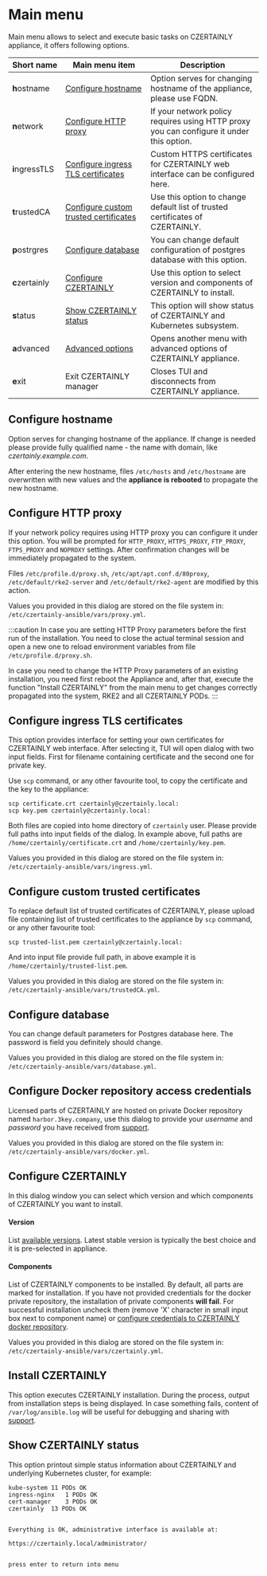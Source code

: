 # Main menu

Main menu allows to select and execute basic tasks on CZERTAINLY appliance, it offers following options.

| Short&nbsp;name | Main&nbsp;menu&nbsp;item                                                        | Description                                                                              |
|-----------------|---------------------------------------------------------------------------------|------------------------------------------------------------------------------------------|
| **h**ostname    | [Configure hostname](#configure-hostname)                                       | Option serves for changing hostname of the appliance, please use FQDN.                   |
| **n**etwork     | [Configure HTTP proxy](#configure-http-proxy)                                   | If your network policy requires using HTTP proxy you can configure it under this option. |
| **i**ngressTLS  | [Configure ingress TLS certificates](#configure-ingress-tls-certificates)       | Custom HTTPS certificates for CZERTAINLY web interface can be configured here.           |
| **t**rustedCA   | [Configure custom trusted certificates](#configure-custom-trusted-certificates) | Use this option to change default list of trusted certificates of CZERTAINLY.            |
| **p**ostrgres   | [Configure database](#configure-database)                                       | You can change default configuration of postgres database with this option.              |
| **c**zertainly  | [Configure CZERTAINLY](#configure-czertainly)                                   | Use this option to select version and components of CZERTAINLY to install.               |
| **s**tatus      | [Show CZERTAINLY status](#show-czertainly-status)                               | This option will show status of CZERTAINLY and Kubernetes subsystem.                     |
| **a**dvanced    | [Advanced options](./advanced-menu)                                             | Opens another menu with advanced options of CZERTAINLY appliance.                        |
| **e**xit        | Exit CZERTAINLY manager                                                         | Closes TUI and disconnects from CZERTAINLY appliance.                                    |

## Configure hostname

Option serves for changing hostname of the appliance. If change is needed please provide fully qualified name - the name with domain, like *czertainly.example.com*.

After entering the new hostname, files `/etc/hosts` and `/etc/hostname` are overwritten with new values and the **appliance is rebooted** to propagate the new hostname.

## Configure HTTP proxy

If your network policy requires using HTTP proxy you can configure it under this option. You will be prompted for `HTTP_PROXY`, `HTTPS_PROXY`, `FTP_PROXY`, `FTPS_PROXY` and `NOPROXY` settings. After confirmation changes will be immediately propagated to the system.

Files `/etc/profile.d/proxy.sh`, `/etc/apt/apt.conf.d/80proxy`, `/etc/default/rke2-server` and `/etc/default/rke2-agent` are modified by this action.

Values you provided in this dialog are stored on the file system in: `/etc/czertainly-ansible/vars/proxy.yml`.

:::caution
In case you are setting HTTP Proxy parameters before the first run of the installation. You need to close the actual terminal session and open a new one to reload environment variables from file `/etc/profile.d/proxy.sh`.

In case you need to change the HTTP Proxy parameters of an existing installation, you need first reboot the Appliance and, after that, execute the function "Install CZERTAINLY" from the main menu to get changes correctly propagated into the system, RKE2 and all CZERTAINLY PODs.
:::

## Configure ingress TLS certificates

This option provides interface for setting your own certificates for CZERTAINLY web interface. After selecting it, TUI will open dialog with two input fields. First for filename containing certificate and the second one for private key.

Use `scp` command, or any other favourite tool, to copy the certificate and the key to the appliance:

```
scp certificate.crt czertainly@czertainly.local:
scp key.pem czertainly@czertainly.local:
```

Both files are copied into home directory of `czertainly` user. Please provide full paths into input fields of the dialog. In example above, full paths are `/home/czertainly/certificate.crt` and `/home/czertainly/key.pem`.

Values you provided in this dialog are stored on the file system in:
`/etc/czertainly-ansible/vars/ingress.yml`.

## Configure custom trusted certificates

To replace default list of trusted certificates of CZERTAINLY, please upload file containing list of trusted certificates to the appliance by `scp` command, or any other favourite tool:

```
scp trusted-list.pem czertainly@czertainly.local:
```

And into input file provide full path, in above example it is `/home/czertainly/trusted-list.pem`.

Values you provided in this dialog are stored on the file system in: `/etc/czertainly-ansible/vars/trustedCA.yml`.

## Configure database

You can change default parameters for Postgres database here. The password is field you definitely should change.

Values you provided in this dialog are stored on the file system in: `/etc/czertainly-ansible/vars/database.yml`.

## Configure Docker repository access credentials

Licensed parts of CZERTAINLY are hosted on private Docker repository named `harbor.3key.company`, use this dialog to provide your *username* and *password* you have received from [support](/docs/feedback-support/).

Values you provided in this dialog are stored on the file system in: `/etc/czertainly-ansible/vars/docker.yml`.

## Configure CZERTAINLY

In this dialog window you can select which version and which components of CZERTAINLY you want to install.

#### Version

List [available versions](https://harbor.3key.company/harbor/projects/8/repositories/czertainly/artifacts-tab). Latest stable version is typically the best choice and it is pre-selected in appliance.

#### Components

List of CZERTAINLY components to be installed. By default, all parts are marked for installation. If you have not provided credentials for the docker private repository, the installation of private components **will fail**. For successful installation uncheck them (remove 'X' character in small input box next to component name) or [configure credentials to CZERTAINLY docker repository](#configure-docker-repository-access-credentials).

Values you provided in this dialog are stored on the file system in: `/etc/czertainly-ansible/vars/czertainly.yml`.

## Install CZERTAINLY

This option executes CZERTAINLY installation. During the process, output from installation steps is being displayed. In case something fails, content of `/var/log/ansible.log` will be useful for debugging and sharing with [support](/docs/feedback-support/).

## Show CZERTAINLY status

This option printout simple status information about CZERTAINLY and underlying Kubernetes cluster, for example:

```
kube-system	11 PODs OK
ingress-nginx	1 PODs OK
cert-manager	3 PODs OK
czertainly	13 PODs OK


Everything is OK, administrative interface is available at:

https://czertainly.local/administrator/


press enter to return into menu
```
